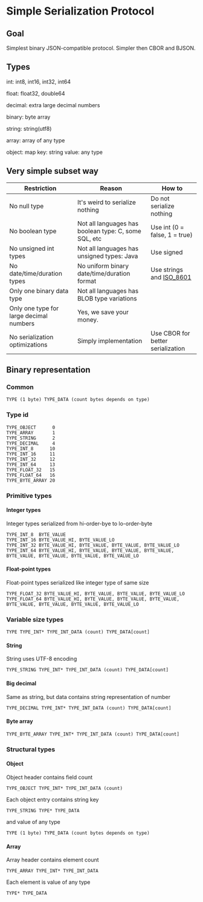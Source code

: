 
# Simple Serialization Protocol

## Goal

Simplest binary JSON-compatible protocol.
Simpler then CBOR and BJSON.

## Types

int: int8, int16, int32, int64

float: float32, double64

decimal: extra large decimal numbers

binary: byte array

string: string(utf8)

array: array of any type

object: map key: string value: any type

## Very simple subset way

| Restriction                 | Reason                                               | How to                   |
| --------------------------- | ---------------------------------------------------- | ------------------------ |
| No null type                | It's weird to serialize nothing                      | Do not serialize nothing |
| No boolean type             | Not all languages has boolean type: C, some SQL, etc | Use int (0 = false, 1 = true) |
| No unsigned int types       | Not all languages has unsigned types: Java           | Use signed               |
| No date/time/duration types | No uniform binary date/time/duration format        | Use strings and [ISO_8601](https://en.wikipedia.org/wiki/ISO_8601 "https://en.wikipedia.org/wiki/ISO_8601") |
| Only one binary data type   | Not all languages has BLOB type variations           | |
| Only one type for large decimal numbers | Yes, we save your money.               | |
| No serialization optimizations | Simply implementation | Use CBOR for better serialization |


## Binary representation

### Common

	TYPE (1 byte) TYPE_DATA (count bytes depends on type)
  
### Type id

	TYPE_OBJECT      0
	TYPE_ARRAY       1
	TYPE_STRING      2
	TYPE_DECIMAL     4
	TYPE_INT_8      10
	TYPE_INT_16     11
	TYPE_INT_32     12
	TYPE_INT_64     13
	TYPE_FLOAT_32   15
	TYPE_FLOAT_64   16
	TYPE_BYTE_ARRAY 20

### Primitive types

#### Integer types

Integer types serialized from hi-order-bye to lo-order-byte
  
	TYPE_INT_8  BYTE_VALUE
	TYPE_INT_16 BYTE_VALUE_HI, BYTE_VALUE_LO
	TYPE_INT_32 BYTE_VALUE_HI, BYTE_VALUE, BYTE_VALUE, BYTE_VALUE_LO
	TYPE_INT_64 BYTE_VALUE_HI, BYTE_VALUE, BYTE_VALUE, BYTE_VALUE, BYTE_VALUE, BYTE_VALUE, BYTE_VALUE, BYTE_VALUE_LO

#### Float-point types

Float-point types serialized like integer type of same size
  
	TYPE_FLOAT_32 BYTE_VALUE_HI, BYTE_VALUE, BYTE_VALUE, BYTE_VALUE_LO
	TYPE_FLOAT_64 BYTE_VALUE_HI, BYTE_VALUE, BYTE_VALUE, BYTE_VALUE, BYTE_VALUE, BYTE_VALUE, BYTE_VALUE, BYTE_VALUE_LO

### Variable size types

	TYPE TYPE_INT* TYPE_INT_DATA (count) TYPE_DATA[count]

#### String

String uses UTF-8 encoding
  
    TYPE_STRING TYPE_INT* TYPE_INT_DATA (count) TYPE_DATA[count]

#### Big decimal
  
Same as string, but data contains string representation of number
    
    TYPE_DECIMAL TYPE_INT* TYPE_INT_DATA (count) TYPE_DATA[count]

#### Byte array
  
    TYPE_BYTE_ARRAY TYPE_INT* TYPE_INT_DATA (count) TYPE_DATA[count]

### Structural types

#### Object

Object header contains field count

	TYPE_OBJECT TYPE_INT* TYPE_INT_DATA (count)
  
Each object entry contains string key

	TYPE_STRING TYPE* TYPE_DATA

and value of any type

	TYPE (1 byte) TYPE_DATA (count bytes depends on type)
    
#### Array

Array header contains element count

	TYPE_ARRAY TYPE_INT* TYPE_INT_DATA

Each element is value of any type
  
	TYPE* TYPE_DATA
    